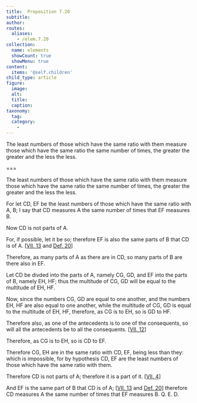 ```yaml
---
title:  Proposition 7.20
subtitle: 
author:
routes:
  aliases:
    - /elem.7.20
collection:
  name: elements
  showCount: true
  showMenu: true
content:
  items: '@self.children'
child_type: article
figure:
  image:
  alt:
  title:
  caption:
taxonomy:
  tag:
  category:
    - 
---
```


<p>
       <hi rend="ital">The least numbers of those which have the same ratio with them measure those which have the same ratio the same number of times, the greater the greater and the less the less.</hi>
      </p>

===

<p>
       <span class="ital">The least numbers of those which have the same ratio with them measure those which have the same ratio the same number of times, the greater the greater and the less the less.</span>
      </p>

<p>For let <span class="ital">CD</span>, <span class="ital">EF</span> be the least numbers of those which have the same ratio with <span class="ital">A</span>, <span class="ital">B</span>; I say that <span class="ital">CD</span> measures <span class="ital">A</span> the same number of times that <span class="ital">EF</span> measures <span class="ital">B</span>. </p>

<p>Now <span class="ital">CD</span> is not parts of <span class="ital">A</span>. </p>

<p>For, if possible, let it be so; therefore <span class="ital">EF</span> is also the same parts of <span class="ital">B</span> that <span class="ital">CD</span> is of <span class="ital">A</span>. [<a href="/elem.7.13">VII. 13</a> and <a href="/elem.7.def.20">Def. 20</a>] 
      </p>

<p>Therefore, as many parts of <span class="ital">A</span> as there are in <span class="ital">CD</span>, so many parts of <span class="ital">B</span> are there also in <span class="ital">EF</span>. </p>

<p>Let <span class="ital">CD</span> be divded into the parts of <span class="ital">A</span>, namely <span class="ital">CG</span>, <span class="ital">GD</span>, and <span class="ital">EF</span> into the parts of <span class="ital">B</span>, namely <span class="ital">EH</span>, <span class="ital">HF</span>; thus the multitude of <span class="ital">CG</span>, <span class="ital">GD</span> will be equal to the multitude of <span class="ital">EH</span>, <span class="ital">HF</span>. <pb n="321"/></p>

<p>Now, since the numbers <span class="ital">CG</span>, <span class="ital">GD</span> are equal to one another, and the numbers <span class="ital">EH</span>, <span class="ital">HF</span> are also equal to one another, while the multitude of <span class="ital">CG</span>, <span class="ital">GD</span> is equal to the multitude of <span class="ital">EH</span>, <span class="ital">HF</span>, therefore, as <span class="ital">CG</span> is to <span class="ital">EH</span>, so is <span class="ital">GD</span> to <span class="ital">HF</span>. </p>

<p>Therefore also, as one of the antecedents is to one of the consequents, so will all the antecedents be to all the consequents. [<a href="/elem.7.12">VII. 12</a>] </p>

<p>Therefore, as <span class="ital">CG</span> is to <span class="ital">EH</span>, so is <span class="ital">CD</span> to <span class="ital">EF</span>. </p>

<p>Therefore <span class="ital">CG</span>, <span class="ital">EH</span> are in the same ratio with <span class="ital">CD</span>, <span class="ital">EF</span>, being less than they: which is impossible, for by hypothesis <span class="ital">CD</span>, <span class="ital">EF</span> are the least numbers of those which have the same ratio with them. </p>

<p>Therefore <span class="ital">CD</span> is not parts of <span class="ital">A</span>; therefore it is a part of it. [<a href="/elem.7.4">VII. 4</a>] </p>

<p>And <span class="ital">EF</span> is the same part of <span class="ital">B</span> that <span class="ital">CD</span> is of <span class="ital">A</span>; [<a href="/elem.7.13">VII. 13</a> and <a href="/elem.7.def.20">Def. 20</a>] therefore <span class="ital">CD</span> measures <span class="ital">A</span> the same number of times that <span class="ital">EF</span> measures <span class="ital">B</span>. Q. E. D.</p>
